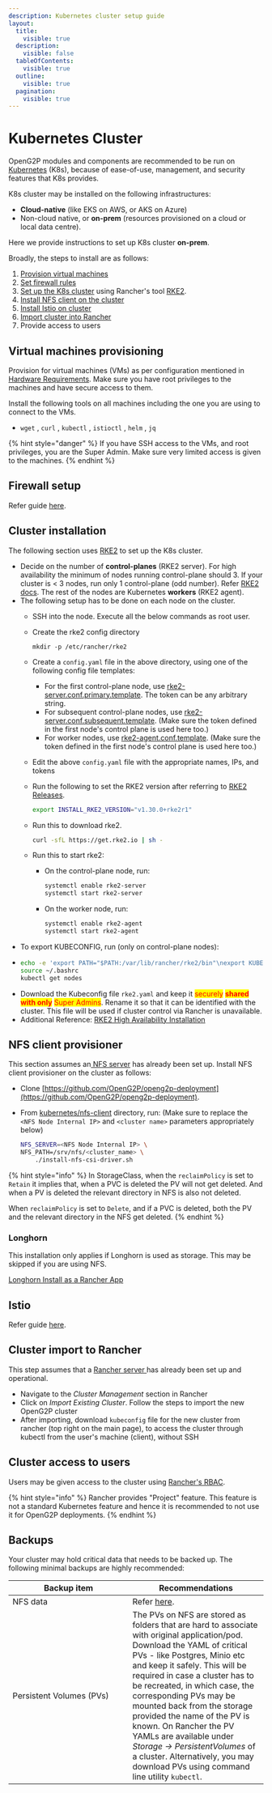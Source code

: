 ```yaml
---
description: Kubernetes cluster setup guide
layout:
  title:
    visible: true
  description:
    visible: false
  tableOfContents:
    visible: true
  outline:
    visible: true
  pagination:
    visible: true
---
```


# Kubernetes Cluster

OpenG2P modules and components are recommended to be run on [Kubernetes](https://kubernetes.io/) (K8s), because of ease-of-use, management, and security features that K8s provides.

K8s cluster may be installed on the following infrastructures:

* **Cloud-native** (like EKS on AWS, or AKS on Azure)
* Non-cloud native, or **on-prem** (resources provisioned on a cloud or local data centre).

Here we provide instructions to set up K8s cluster **on-prem**.

Broadly, the steps to install are as follows:

1. [Provision virtual machines ](./#provision-virtual-machines)
2. [Set firewall rules](./#firewall-setup)
3. [Set up the K8s cluster](./#cluster-installation) using Rancher's tool [RKE2](https://docs.rke2.io/).
4. [Install NFS client on the cluster](./#nfs-client-provisioner)
5. [Install Istio on cluster](./#istio)
6. [Import cluster into Rancher](./#cluster-import-to-rancher)
7. Provide access to users

## Virtual machines provisioning

Provision for virtual machines (VMs) as per configuration mentioned in [Hardware Requirements](../../hardware-requirements.md). Make sure you have root privileges to the machines and have secure access to them.

Install the following tools on all machines including the one you are using to connect to the VMs.

* `wget` , `curl` , `kubectl` , `istioctl` , `helm` , `jq`

{% hint style="danger" %}
If you have SSH access to the VMs, and root privileges, you are the Super Admin. Make sure very limited access is given to the machines.&#x20;
{% endhint %}

## Firewall setup

Refer guide [here](firewall.md).

## Cluster installation

The following section uses [RKE2](https://docs.rke2.io) to set up the K8s cluster.

* Decide on the number of **control-planes** (RKE2 server).  For high availability the minimum of nodes running control-plane should 3. If your cluster is < 3 nodes,  run only 1 control-plane (odd number). Refer [RKE2 docs](https://docs.rke2.io/install/ha). The rest of the nodes are Kubernetes **workers** (RKE2 agent).
* The following setup has to be done on each node on the cluster.
  * SSH into the node.  Execute all the below commands as root user.
  *   Create the rke2 config directory

      ```
      mkdir -p /etc/rancher/rke2
      ```
  * Create a `config.yaml` file in the above directory, using one of the following config file templates:
    * For the first control-plane node, use [rke2-server.conf.primary.template](https://github.com/OpenG2P/openg2p-deployment/blob/main/kubernetes/rke2/rke2-server.conf.primary.template). The token can be any arbitrary string.
    * For subsequent control-plane nodes, use [rke2-server.conf.subsequent.template](https://github.com/OpenG2P/openg2p-deployment/blob/main/kubernetes/rke2/rke2-server.conf.subsequent.template). (Make sure the token defined in the first node's control plane is used here too.)
    * For worker nodes, use [rke2-agent.conf.template](https://github.com/OpenG2P/openg2p-deployment/blob/main/kubernetes/rke2/rke2-agent.conf.template).  (Make sure the token defined in the first node's control plane is used here too.)
  * Edit the above `config.yaml` file with the appropriate names, IPs, and tokens
  *   Run the following to set the RKE2 version after referring to [RKE2 Releases](https://github.com/rancher/rke2/releases).

      ```bash
      export INSTALL_RKE2_VERSION="v1.30.0+rke2r1"
      ```
  *   Run this to download rke2.

      ```bash
      curl -sfL https://get.rke2.io | sh -
      ```
  * Run this to start rke2:
    *   On the control-plane node, run:

        ```bash
        systemctl enable rke2-server
        systemctl start rke2-server
        ```
    *   On the worker node, run:

        ```bash
        systemctl enable rke2-agent
        systemctl start rke2-agent
        ```
* To export KUBECONFIG, run (only on control-plane nodes):
* ```bash
  echo -e 'export PATH="$PATH:/var/lib/rancher/rke2/bin"\nexport KUBECONFIG="/etc/rancher/rke2/rke2.yaml"' >> ~/.bashrc
  source ~/.bashrc
  kubectl get nodes    
  ```
* Download the Kubeconfig file `rke2.yaml` and keep it <mark style="color:red;">securely</mark> <mark style="color:red;"></mark><mark style="color:red;">**shared with only**</mark> <mark style="color:red;"></mark><mark style="color:red;">Super Admins</mark>. Rename it so that it can be identified with the cluster. This file will be used if cluster control via Rancher is unavailable.
* Additional Reference: [RKE2 High Availability Installation](https://docs.rke2.io/install/ha)

## NFS client provisioner&#x20;

This section assumes an[ NFS server](../nfs-server.md) has already been set up.  Install NFS client provisioner on the cluster as follows:

* Clone [https://github.com/OpenG2P/openg2p-deployment](https://github.com/OpenG2P/openg2p-deployment).
*   From [kubernetes/nfs-client](https://github.com/OpenG2P/openg2p-deployment/tree/main/kubernetes/nfs-client) directory, run: (Make sure to replace the `<NFS Node Internal IP>` and `<cluster name>` parameters appropriately below)

    ```bash
    NFS_SERVER=<NFS Node Internal IP> \
    NFS_PATH=/srv/nfs/<cluster_name> \
        ./install-nfs-csi-driver.sh
    ```

{% hint style="info" %}
In StorageClass, when the `reclaimPolicy` is set to `Retain` it implies that, when a PVC is deleted the PV will not get deleted. And when a PV is deleted the relevant directory in NFS is also not deleted.

When `reclaimPolicy` is set to `Delete`, and if a PVC is deleted, both the PV and the relevant directory in the NFS get deleted.
{% endhint %}

### Longhorn&#x20;

This installation only applies if Longhorn is used as storage. This may be skipped if you are using NFS.

[Longhorn Install as a Rancher App](https://longhorn.io/docs/1.3.2/deploy/install/install-with-rancher/)

## Istio

Refer guide [here](istio.md).

## Cluster import to Rancher

This step assumes that a [Rancher server ](../rancher.md)has already been set up and operational.

* Navigate to the _Cluster Management_ section in Rancher
* Click on _Import Existing Cluster_. Follow the steps to import the new OpenG2P cluster
* After importing, download `kubeconfig` file for the new cluster from rancher (top right on the main page), to access the cluster through kubectl from the user's machine (client), without SSH

## Cluster access to users

Users may be given access to the cluster using [Rancher's RBAC](https://ranchermanager.docs.rancher.com/how-to-guides/new-user-guides/authentication-permissions-and-global-configuration/manage-role-based-access-control-rbac).&#x20;

{% hint style="info" %}
Rancher provides "Project" feature. This feature is not a standard Kubernetes feature and hence it is recommended to not use it for OpenG2P deployments.
{% endhint %}

## Backups

Your cluster may hold critical data that needs to be backed up.  The following minimal backups are highly recommended:

<table><thead><tr><th width="221">Backup item</th><th>Recommendations</th></tr></thead><tbody><tr><td>NFS data</td><td>Refer <a href="../nfs-server.md#backups">here</a>.</td></tr><tr><td>Persistent Volumes (PVs)</td><td>The PVs on NFS are stored as folders that are hard to associate with original application/pod. Download the YAML of critical PVs - like Postgres, Minio etc and keep it safely. This will be required in case a cluster has to be recreated, in which case, the corresponding PVs may be mounted back from the storage provided the name of the PV is known. On Rancher the PV YAMLs are available under <em>Storage -> PersistentVolumes</em> of a cluster.  Alternatively, you may  download PVs using command line utility <code>kubectl</code>.</td></tr></tbody></table>
